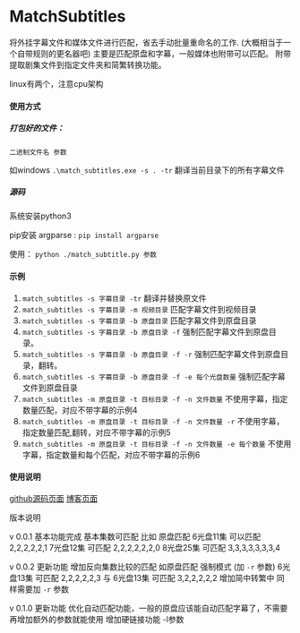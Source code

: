 # MatchSubtitles

将外挂字幕文件和媒体文件进行匹配，省去手动批量重命名的工作.
(大概相当于一个自带规则的更名器吧)
主要是匹配原盘和字幕，一般媒体也附带可以匹配。
附带提取剧集文件到指定文件夹和简繁转换功能。

linux有两个，注意cpu架构

#### 使用方式
##### 打包好的文件：

`二进制文件名 参数`

如windows  `.\match_subtitles.exe -s . -tr`  翻译当前目录下的所有字幕文件

##### 源码

系统安装python3

pip安装 argparse : `pip install argparse`

使用： `python ./match_subtitle.py 参数`

#### 示例

1. `match_subtitles -s 字幕目录 -tr` 翻译并替换原文件
2. `match_subtitles -s 字幕目录 -m 视频目录` 匹配字幕文件到视频目录
3. `match_subtitles -s 字幕目录 -b 原盘目录` 匹配字幕文件到原盘目录
4. `match_subtitles -s 字幕目录 -b 原盘目录 -f` 强制匹配字幕文件到原盘目录。
5. `match_subtitles -s 字幕目录 -b 原盘目录 -f -r` 强制匹配字幕文件到原盘目录，翻转。
6. `match_subtitles -s 字幕目录 -b 原盘目录 -f -e 每个光盘数量` 强制匹配字幕文件到原盘目录
7. `match_subtitles -m 原盘目录 -t 目标目录 -f -n 文件数量` 不使用字幕，指定数量匹配，对应不带字幕的示例4
8. `match_subtitles -m 原盘目录 -t 目标目录 -f -n 文件数量 -r` 不使用字幕，指定数量匹配,翻转，对应不带字幕的示例5
9. `match_subtitles -m 原盘目录 -t 目标目录 -f -n 文件数量 -e 每个数量` 不使用字幕，指定数量和每个匹配，对应不带字幕的示例6

#### 使用说明 
[github源码页面](https://github.com/formatjn2019/myblog/blob/main/docs/%E5%B0%8F%E7%A8%8B%E5%BA%8F/%E5%AD%97%E5%B9%95%E5%8C%B9%E9%85%8D%E5%B0%8F%E7%A8%8B%E5%BA%8F.md)
[博客页面](http://blog.zuixue.site/%E5%B0%8F%E7%A8%8B%E5%BA%8F/%E5%AD%97%E5%B9%95%E5%8C%B9%E9%85%8D%E5%B0%8F%E7%A8%8B%E5%BA%8F.html)



版本说明

v 0.0.1 基本功能完成
基本集数可匹配
比如 原盘匹配
6光盘11集 可以匹配 2,2,2,2,2,1
7光盘12集 可匹配 2,2,2,2,2,2,0
8光盘25集 可匹配 3,3,3,3,3,3,3,4

v 0.0.2 更新功能
增加反向集数比较的匹配
如原盘匹配 强制模式 (加 `-r` 参数)
6光盘13集 可匹配 2,2,2,2,2,3 与 6光盘13集 可匹配 3,2,2,2,2,2
增加简中转繁中 同样需要加 `-r` 参数


v 0.1.0 更新功能
优化自动匹配功能，一般的原盘应该能自动匹配字幕了，不需要再增加额外的参数就能使用
增加硬链接功能 -l参数

